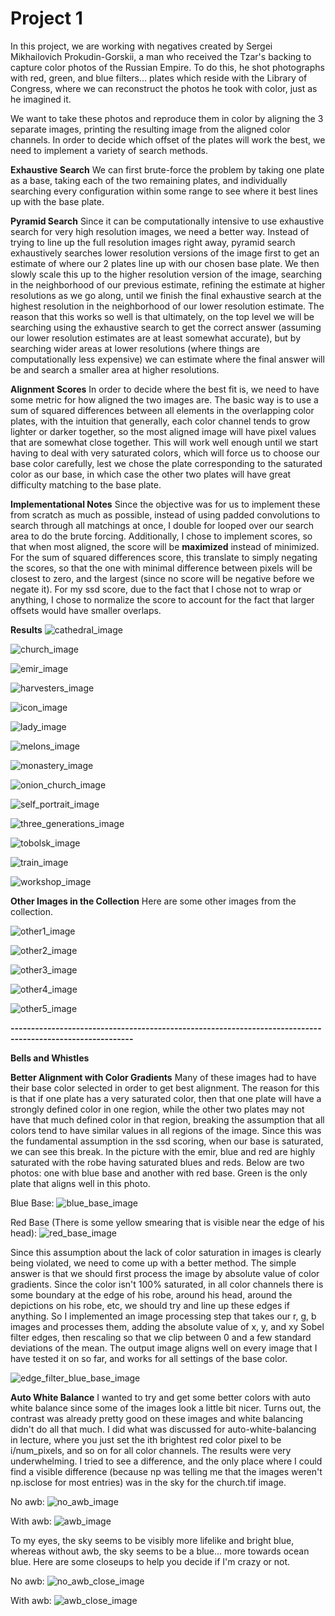 # Project 1

In this project, we are working with negatives created by Sergei Mikhailovich Prokudin-Gorskii, a man who received the Tzar's backing to capture color photos of the Russian Empire. To do this, he shot photographs with red, green, and blue filters... plates which reside with the Library of Congress, where we can reconstruct the photos he took with color, just as he imagined it.

We want to take these photos and reproduce them in color by aligning the 3 separate images, printing the resulting image from the aligned color channels. In order to decide which offset of the plates will work the best, we need to implement a variety of search methods.

**Exhaustive Search**
We can first brute-force the problem by taking one plate as a base, taking each of the two remaining plates, and individually searching every configuration within some range to see where it best lines up with the base plate.

**Pyramid Search**
Since it can be computationally intensive to use exhaustive search for very high resolution images, we need a better way. Instead of trying to line up the full resolution images right away, pyramid search exhaustively searches lower resolution versions of the image first to get an estimate of where our 2 plates line up with our chosen base plate. We then slowly scale this up to the higher resolution version of the image, searching in the neighborhood of our previous estimate, refining the estimate at higher resolutions as we go along, until we finish the final exhaustive search at the highest resolution in the neighborhood of our lower resolution estimate.
The reason that this works so well is that ultimately, on the top level we will be searching using the exhaustive search to get the correct answer (assuming our lower resolution estimates are at least somewhat accurate), but by searching wider areas at lower resolutions (where things are computationally less expensive) we can estimate where the final answer will be and search a smaller area at higher resolutions.

**Alignment Scores**
In order to decide where the best fit is, we need to have some metric for how aligned the two images are. The basic way is to use a sum of squared differences between all elements in the overlapping color plates, with the intuition that generally, each color channel tends to grow lighter or darker together, so the most aligned image will have pixel values that are somewhat close together. This will work well enough until we start having to deal with very saturated colors, which will force us to choose our base color carefully, lest we chose the plate corresponding to the saturated color as our base, in which case the other two plates will have great difficulty matching to the base plate.

**Implementational Notes**
Since the objective was for us to implement these from scratch as much as possible, instead of using padded convolutions to search through all matchings at once, I double for looped over our search area to do the brute forcing.
Additionally, I chose to implement scores, so that when most aligned, the score will be **maximized** instead of minimized. For the sum of squared differences score, this translate to simply negating the scores, so that the one with minimal difference between pixels will be closest to zero, and the largest (since no score will be negative before we negate it).
For my ssd score, due to the fact that I chose not to wrap or anything, I chose to normalize the score to account for the fact that larger offsets would have smaller overlaps.

**Results**
![cathedral_image](./cathedral.jpg "cathedral")

![church_image](./church.jpg "church")

![emir_image](./emir.jpg "emir")

![harvesters_image](./harvesters.jpg "harvesters")

![icon_image](./icon.jpg "icon")

![lady_image](./lady.jpg "lady")

![melons_image](./melons.jpg "melons")

![monastery_image](./monastery.jpg "monastery")

![onion_church_image](./onion_church.jpg "onion_church")

![self_portrait_image](./self_portrait.jpg "self_portrait")

![three_generations_image](./three_generations.jpg "three_generations")

![tobolsk_image](./tobolsk.jpg "tobolsk")

![train_image](./train.jpg "train")

![workshop_image](./workshop.jpg "workshop")


**Other Images in the Collection**
Here are some other images from the collection.

![other1_image](./other1.jpg "other1")

![other2_image](./other2.jpg "other2")

![other3_image](./other3.jpg "other3")

![other4_image](./other4.jpg "other4")

![other5_image](./other5.jpg "other5")






**----------------------------------------------------------------------------------------------------------**


**Bells and Whistles**

**Better Alignment with Color Gradients**
Many of these images had to have their base color selected in order to get best alignment. The reason for this is that if one plate has a very saturated color, then that one plate will have a strongly defined color in one region, while the other two plates may not have that much defined color in that region, breaking the assumption that all colors tend to have similar values in all regions of the image. Since this was the fundamental assumption in the ssd scoring, when our base is saturated, we can see this break. In the picture with the emir, blue and red are highly saturated with the robe having saturated blues and reds. Below are two photos: one with blue base and another with red base. Green is the only plate that aligns well in this photo.

Blue Base:
![blue_base_image](./blue_base.jpg "blue_base")

Red Base (There is some yellow smearing that is visible near the edge of his head):
![red_base_image](./red_base.jpg "red_base")

Since this assumption about the lack of color saturation in images is clearly being violated, we need to come up with a better method. The simple answer is that we should first process the image by absolute value of color gradients. Since the color isn't 100% saturated, in all color channels there is some boundary at the edge of his robe, around his head, around the depictions on his robe, etc, we should try and line up these edges if anything. So I implemented an image processing step that takes our r, g, b images and processes them, adding the absolute value of x, y, and xy Sobel filter edges, then rescaling so that we clip between 0 and a few standard deviations of the mean. The output image aligns well on every image that I have tested it on so far, and works for all settings of the base color.

![edge_filter_blue_base_image](./edge_filter_blue_base.jpg "edge_filter_blue_base")


**Auto White Balance**
I wanted to try and get some better colors with auto white balance since some of the images look a little bit nicer. Turns out, the contrast was already pretty good on these images and white balancing didn't do all that much. I did what was discussed for auto-white-balancing in lecture, where you just set the ith brightest red color pixel to be i/num_pixels, and so on for all color channels. The results were very underwhelming. I tried to see a difference, and the only place where I could find a visible difference (because np was telling me that the images weren't np.isclose for most entries) was in the sky for the church.tif image.

No awb:
![no_awb_image](./no_awb.jpg "no_awb")

With awb:
![awb_image](./awb.jpg "awb")

To my eyes, the sky seems to be visibly more lifelike and bright blue, whereas without awb, the sky seems to be a blue... more towards ocean blue. Here are some closeups to help you decide if I'm crazy or not.

No awb:
![no_awb_close_image](./no_awb_close.jpg "no_awb_close")

With awb:
![awb_close_image](./awb_close.jpg "awb_close")
